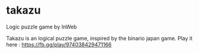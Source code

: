 # takazu
Logic puzzle game by InWeb

Takazu is an logical  puzzle game, inspired by the binario japan game.
Play it here : https://fb.gg/play/974038429471166

